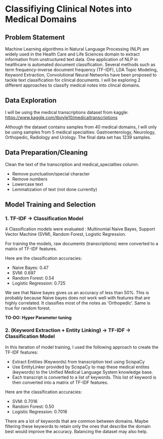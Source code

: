 # Classifiying Clinical Notes into Medical Domains 

## Problem Statement
Machine Learning algorithms in Natural Language Processing (NLP) are widely used in the Health Care and Life Sciences domain to extract information from unstructured text data. One application of NLP in healthcare is automated document classification. Several methods such as term frequency-inverse document frequency (TF-IDF), LDA Topic Modeling, Keyword Extraction, Convolutional Neural Networks have been proposed to tackle text classification for clinical documents. I will be exploring 2 different approaches to classify medical notes into clincal domains. 

## Data Exploration 

I will be using the medical transcriptions dataset from kaggle: https://www.kaggle.com/tboyle10/medicaltranscriptions 

Although the dataset contains samples from 40 medical domains, I will only be using samples from 5 medical specialties: Gastroenterology, Neurology, Orthopedic, Radiology and Urology. The final data set has 1239 samples. 

## Data Preparation/Cleaning

Clean the text of the transcription and medical_specialties column:

- Remove punctuation/special character
- Remove numbers
- Lowercase text
- Lemmatization of text (not done currently) 

## Model Training and Selection 

### 1. TF-IDF -> Classification Model 

4 Classification models were evaluated : Multinomial Naive Bayes, Support Vector Machine (SVM), Random Forest, Logistic Regression. 

For training the models, raw documents (transcriptions) were converted to a matrix of TF-IDF features.

Here are the classification accuracies:

- Naive Bayes: 0.47
- SVM: 0.697
- Random Forest: 0.54
- Logistic Regression: 0.725

We see that Naive bayes gives us an accuracy of less than 50%. This is probably because Naive bayes does not work well with features that are highly correlated. It classifies most of the notes as 'Orthopedic'. Same is true for random forest. 

**TO-DO: Hyper Parameter tuning**

### 2. (Keyword Extraction + Entity Linking) -> TF-IDF -> Classification Model 

In this iteration of model training, I used the following approach to create the TF-IDF features:

- Extract Entities (Keywords) from transcription text using ScispaCy
- Use EntityLinker provided by ScispaCy to map these medical entites (keywords) to the Unified Medical Language System knowledge base. 
- Each transcript is converted to a list of keywords. This list of keyword is then converted into a matrix of TF-IDF features.

Here are the classification accuracies: 

- SVM: 0.7016
- Random Forest: 0.50
- Logistic Regression: 0.7016

There are a lot of keywords that are common between domains. Maybe filtering these keywords to retain only the ones that describe the domain best would improve the accuracy. Balancing the dataset may also help. 
